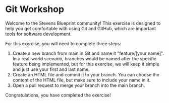 # Git Workshop

Welcome to the Stevens Blueprint community! This exercise is designed to help you get comfortable with using Git and GitHub, which are important tools for software development.

For this exercise, you will need to complete three steps:

1. Create a new branch from main in Git and name it "feature/[your name]". In a real-world scenario, branches would be named after the specific feature being implemented, but for this exercise, we will keep it simple and just use your first and last name.
2. Create an HTML file and commit it to your branch. You can choose the content of the HTML file, but make sure to include your name in it.
3. Open a pull request to merge your branch into the main branch.

Congratulations, you have completed the exercise!
